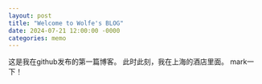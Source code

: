 ```yaml
---
layout: post
title: "Welcome to Wolfe's BLOG"
date: 2024-07-21 12:00:00 -0000
categories: memo
---
```


这是我在github发布的第一篇博客。
此时此刻，我在上海的酒店里面。
mark一下！
